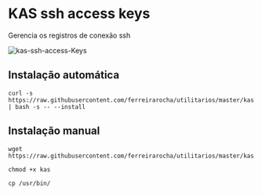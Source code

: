 # KAS ssh access keys

Gerencia os registros de conexão ssh

![kas-ssh-access-Keys](https://2.bp.blogspot.com/-zJlbnWEMy2o/W21ws6IxsxI/AAAAAAABIfY/MDhjmI3jfccrxAAOJQhgKxw4frCgAXxdQCLcBGAs/s320/kas-ssh-access-Keys.png)


## Instalação automática
```
curl -s https://raw.githubusercontent.com/ferreirarocha/utilitarios/master/kas | bash -s -- --install
```

## Instalação manual
```
wget https://raw.githubusercontent.com/ferreirarocha/utilitarios/master/kas
```

```
chmod +x kas
```

```
cp /usr/bin/
```
